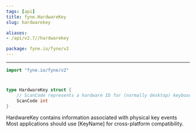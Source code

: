 ```yaml
---
tags: [api]
title: fyne.HardwareKey
slug: hardwarekey

aliases:
- /api/v2.7//hardwarekey

package: fyne.io/fyne/v2
---
```



---
```go
import "fyne.io/fyne/v2"
```

#

###

```go
type HardwareKey struct {
	// ScanCode represents a hardware ID for (normally desktop) keyboard events.
	ScanCode int
}
```

HardwareKey contains information associated with physical key events Most applications should use [KeyName] for cross-platform compatibility.
